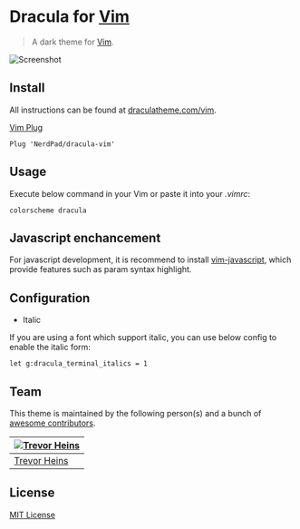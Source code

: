 # Dracula for [Vim](http://vim.org)

> A dark theme for [Vim](http://vim.org).

![Screenshot](https://draculatheme.com/assets/img/screenshots/vim.png)

## Install

All instructions can be found at [draculatheme.com/vim](https://draculatheme.com/vim).

[Vim Plug](https://github.com/junegunn/vim-plug)

    Plug 'NerdPad/dracula-vim'

Usage
-----

Execute below command in your Vim or paste it into your _.vimrc_:

    colorscheme dracula

Javascript enchancement
-----------------------

For javascript development, it is recommend to install [vim-javascript](https://github.com/pangloss/vim-javascript), which provide features such as param syntax highlight.

Configuration
-------------

* Italic
    
If you are using a font which support italic, you can use below config to enable the italic form:

    let g:dracula_terminal_italics = 1

## Team

This theme is maintained by the following person(s) and a bunch of [awesome contributors](https://github.com/dracula/vim/graphs/contributors).

[![Trevor Heins](https://avatars0.githubusercontent.com/u/1607028?v=3&s=70)](https://github.com/heinst) |
--- |
[Trevor Heins](https://github.com/heinst) |

## License

[MIT License](./LICENSE)
